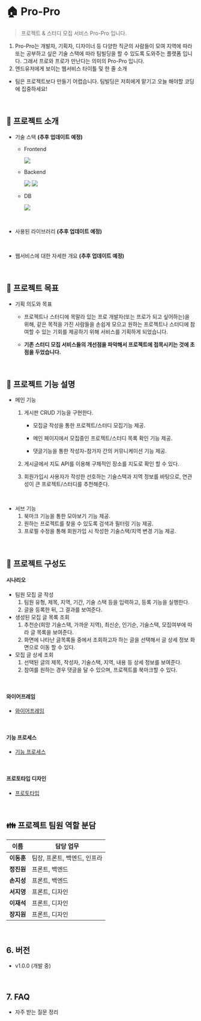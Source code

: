 # :house: Pro-Pro

>  프로젝트 & 스터디 모집 서비스 Pro-Pro 입니다.

1.  Pro-Pro는 개발자, 기획자, 디자이너 등 다양한 직군의 사람들이 모여 지역에 따라 또는 공부하고 싶은 기술 스택에 따라 팀빌딩을 할 수 있도록 도와주는 플랫폼 입니다. 그래서 프로와 프로가 만난다는 의미의 Pro-Pro 입니다.
2.  엔드유저에게 보이는 웹서비스 타이틀 및 한 줄 소개
   - 팀은 프로젝트보다 만들기 어렵습니다. 팀빌딩은 저희에게 맡기고 오늘 해야할 코딩에 집중하세요!

<br />

## :apple: 프로젝트 소개

- 기술 스택 **(추후 업데이트 예정)**

  - Frontend

    <img src="https://img.shields.io/badge/JavaScript-F7DF1E?style=flat-square&logo=JavaScript&logoColor=black"> 

  - Backend

    <img src="https://img.shields.io/badge/Node.js-339933?style=flat-square&logo=node.js&logoColor=black"> <img src="https://img.shields.io/badge/Express-000000?style=flat-square&logo=express&logoColor=white">

  - DB

    <img src="https://img.shields.io/badge/MongoDB-00684A?style=flat-square&logo=MongoDB&logoColor=white"/> 

<br />

- 사용된 라이브러리 **(추후 업데이트 예정)**

<br />

- 웹서비스에 대한 자세한 개요  **(추후 업데이트 예정)**

<br />

## :grapes: 프로젝트 목표

- 기획 의도와 목표

  - 프로젝트나 스터디에 목말라 있는 프로 개발자(또는 프로가 되고 싶어하는)을 위해, 같은 목적을 가진 사람들을 손쉽게 모으고 원하는 프로젝트나 스터디에 참여할 수 있는 기회를 제공하기 위해 서비스를 기획하게 되었습니다.

  - **기존 스터디 모집 서비스들의 개선점을 파악해서 프로젝트에 접목시키는 것에 초점을 두었습니다.**

<br />

## :orange: 프로젝트 기능 설명

- 메인 기능

  1. 게시판 CRUD 기능을 구현한다.

     - 모집글 작성을 통한 프로젝트/스터디 모집기능 제공.

     - 메인 페이지에서 모집중인 프로젝트/스터디 목록 확인 기능 제공.

     - 댓글기능을 통한 작성자-참가자 간의 커뮤니케이션 기능 제공.

  2. 게시글에서 지도 API를 이용해 구체적인 장소를 지도로 확인 할 수 있다.

  3. 회원가입시 사용자가 작성한 선호하는 기술스택과 지역 정보를 바탕으로, 연관성이 큰 프로젝트/스터디를 추천해준다.

<br />

- 서브 기능
  1. 북마크 기능을 통한 모아보기 기능 제공.
  2. 원하는 프로젝트를 찾을 수 있도록 검색과 필터링 기능 제공.
  3. 프로필 수정을 통해 회원가입 시 작성한 기술스택/지역 변경 기능 제공.

<br />

## :melon: 프로젝트 구성도

#### 시나리오
- 팀원 모집 글 작성
   1. 팀원 유형, 제목, 지역, 기간, 기술 스택 등을 입력하고, 등록 기능을 실행한다.
   2. 글을 등록한 뒤, 그 결과를 보여준다.
- 생성된 모집 글 목록 조회
   1. 추천순(희망 기술스택, 가까운 지역), 최신순, 인기순, 기술스택, 모집여부에 따라 글 목록을 보여준다.
   2. 화면에 나타난 글목록들 중에서 조회하고자 하는 글을 선택해서 글 상세 정보 화면으로 이동 할 수 있다. 
- 모집 글 상세 조회 
   1. 선택된 글의 제목, 작성자, 기술스택, 지역, 내용 등 상세 정보를 보여준다.
   2. 참여를 원하는 경우 댓글을 달 수 있으며, 프로젝트를 북마크할 수 있다.

<br />

#### 와이어프레임

- [와이어프레임](https://kdt-gitlab.elice.io/sw-001-project/team1/project-template/-/blob/develop/archive/wireframe/pro-pro%20wireframe.pdf)

<br />

#### 기능 프로세스

- [기능 프로세스](https://www.notion.so/elice/0c4aec01303e4dc0adf023f6c8cb1d46#01458c3f4674454fbdd4fdc8c1529e68)

<br />

#### 프로토타입 디자인

- [프로토타입](https://www.figma.com/proto/hO1FrZyKQhw6dSXe0Wxq1A/Pro-Pro?node-id=0%3A1&scaling=min-zoom&page-id=0%3A1&starting-point-node-id=2%3A29)

<br />

## :family: 프로젝트 팀원 역할 분담

| 이름       | 담당 업무                    |
| ---------- | ---------------------------- |
| **이동훈** | 팀장, 프론트, 백엔드, 인프라 |
| **정진원** | 프론트, 백엔드               |
| **손지성** | 프론트, 백엔드               |
| **서지영** | 프론트, 디자인               |
| **이재석** | 프론트, 디자인               |
| **장지원** | 프론트, 디자인               |

<br />

## 6. 버전

- v1.0.0 (개발 중)

<br />

## 7. FAQ

- 자주 받는 질문 정리
